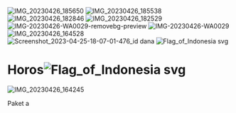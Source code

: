 ![IMG_20230426_185650](https://user-images.githubusercontent.com/130748953/234567800-94d8fb77-3389-4283-ae94-2501d8853cd1.jpg)
![IMG_20230426_185538](https://user-images.githubusercontent.com/130748953/234567571-805d34db-b114-488d-9b87-d57f1ca18b27.jpg)
![IMG_20230426_182846](https://user-images.githubusercontent.com/130748953/234561758-44c88f1a-d53e-453d-a969-534497741f4d.jpg)
![IMG_20230426_182529](https://user-images.githubusercontent.com/130748953/234561165-42346f6b-d87d-445e-a38e-75a71bdf9683.jpg)
![IMG-20230426-WA0029-removebg-preview](https://user-images.githubusercontent.com/130748953/234559933-764c4b1e-9cb8-4b7f-afa6-79d113c200b0.png)
![IMG-20230426-WA0029](https://user-images.githubusercontent.com/130748953/234559326-6d9f824d-fc7a-4cc7-836d-39bc33f534e2.jpg)
![IMG_20230426_164528](https://user-images.githubusercontent.com/130748953/234541536-d015b7fc-f34c-4fed-b9fa-d2ec8f2638a2.png)
![Screenshot_2023-04-25-18-07-01-476_id dana](https://user-images.githubusercontent.com/130748953/234484117-2c9a0102-c219-402e-8145-d503fcb33c48.jpg)
![Flag_of_Indonesia svg](https://user-images.githubusercontent.com/130748953/234484200-d80dbc99-f78e-48b0-b214-98e072754f82.png)
# Horos![Flag_of_Indonesia svg](https://user-images.githubusercontent.com/130748953/234536306-025395a2-bb57-4ab1-abd9-29e0d7037c61.png)
![IMG_20230426_164245](https://user-images.githubusercontent.com/130748953/234537208-2dd74ea4-3c64-4838-ac6c-ed1b8a676d17.png)

Paket
a
